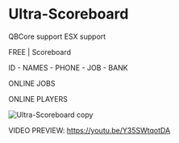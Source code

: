 # Ultra-Scoreboard

QBCore support
ESX support

FREE | Scoreboard
 
ID - NAMES - PHONE - JOB - BANK

ONLINE JOBS

ONLINE PLAYERS
 
![Ultra-Scoreboard copy](https://user-images.githubusercontent.com/86611932/192123208-45075f71-9d85-4747-9223-b7de1d9941e9.png)

VIDEO PREVIEW:
https://youtu.be/Y35SWtqotDA

